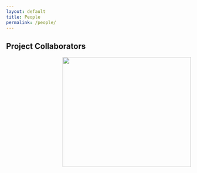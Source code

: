 ```yaml
---
layout: default
title: People
permalink: /people/
---
```



## Project Collaborators


<div style= "float: right">
<img src="img/A_new_map_of_Scotland_with_the_roads_(8643653080) (1).jpg" width=350 height=300>
</div>

